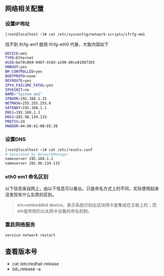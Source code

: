 ## 网络相关配置

### 设置IP地址

``` bash
[root@localhost ~]# cat /etc/sysconfig/network-scripts/ifcfg-em1
```
找不到 ifcfg-em1 就用 ifcfg-eth0 代替，大致内容如下

``` bash
DEVICE=em1
TYPE=Ethernet
UUID=be70c869-04bf-410d-a190-d0ce81987383
ONBOOT=yes
NM_CONTROLLED=yes
BOOTPROTO=none
DEFROUTE=yes
IPV4_FAILURE_FATAL=yes
IPV6INIT=no
NAME="System em1"
IPADDR=192.168.1.15
NETMASK=255.255.255.0
GATEWAY=192.168.1.1
DNS1=192.168.1.1
DNS2=202.96.134.133
PREFIX=24
HWADDR=44:A8:42:0B:EE:38
```

### 设置DNS

``` bash
[root@localhost ~]# cat /etc/resolv.conf 
# Generated by NetworkManager
nameserver 192.168.1.1
nameserver 202.96.134.133
```

### eth0 em1 命名区别

以下信息来自网上，由以下信息可以看出，只是命名方式上的不同，实际使用起来没发现有什么实质的区别。

> em=embedded device，表示系统识别出这块网卡是集成在主板上的；而eth是传统的以太网卡设备的命名机制。

### 重启网络服务

``` bash 
service network restart
```

## 查看版本号

- cat /etc/redhat-release
- lsb_release -a

